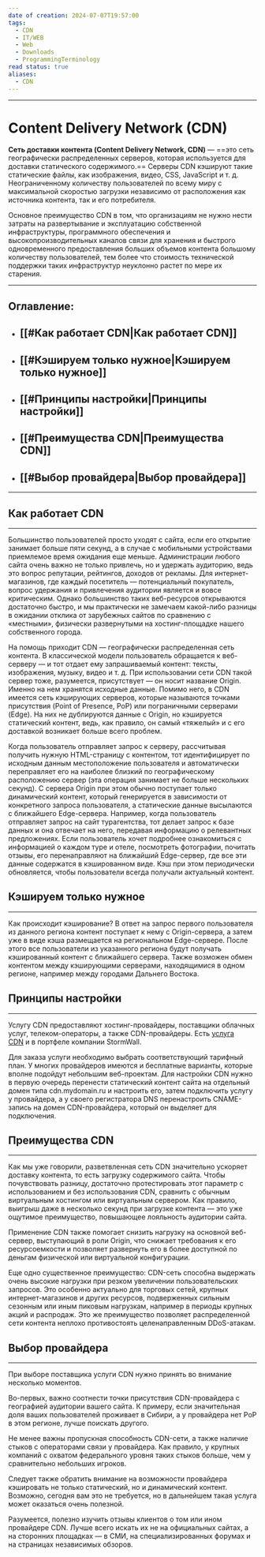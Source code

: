```yaml
---
date of creation: 2024-07-07T19:57:00
tags:
  - CDN
  - IT/WEB
  - Web
  - Downloads
  - ProgrammingTerminology
read status: true
aliases:
  - CDN
---
```

---
# Content Delivery Network (CDN)

**Сеть доставки контента (Content Delivery Network, CDN)** — ==это сеть географически распределенных серверов, которая используется для доставки статического содержимого.== Серверы CDN кэшируют такие статические файлы, как изображения, видео, CSS, JavaScript и т. д. Неограниченному количеству пользователей по всему миру с максимальной скоростью загрузки независимо от расположения как источника контента, так и его потребителя.

Основное преимущество CDN в том, что организациям не нужно нести затраты на развертывание и эксплуатацию собственной инфраструктуры, программного обеспечения и высокопроизводительных каналов связи для хранения и быстрого одновременного предоставления больших объемов контента большому количеству пользователей, тем более что стоимость технической поддержки таких инфраструктур неуклонно растет по мере их старения.

---
## Оглавление:

- ## [[#Как работает CDN|Как работает CDN]]
- ## [[#Кэшируем только нужное|Кэшируем только нужное]]
- ## [[#Принципы настройки|Принципы настройки]]
- ## [[#Преимущества CDN|Преимущества CDN]]
- ## [[#Выбор провайдера|Выбор провайдера]]


---

## Как работает CDN
---

Большинство пользователей просто уходят с сайта, если его открытие занимает больше пяти секунд, а в случае с мобильными устройствами приемлемое время ожидания еще меньше. Администрации любого сайта очень важно не только привлечь, но и удержать аудиторию, ведь это вопрос репутации, рейтингов, доходов от рекламы. Для интернет-магазинов, где каждый посетитель — потенциальный покупатель, вопрос удержания и привлечения аудитории является и вовсе критическим. Однако большинство таких веб-ресурсов открываются достаточно быстро, и мы практически не замечаем какой-либо разницы в ожидании отклика от зарубежных сайтов по сравнению с «местными», физически развернутыми на хостинг-площадке нашего собственного города.

На помощь приходит CDN — географически распределенная сеть контента. В классической модели пользователь обращается к веб-серверу — и тот отдает ему запрашиваемый контент: тексты, изображения, музыку, видео и т. д. При использовании сети CDN такой сервер тоже, разумеется, присутствует — он носит название Origin. Именно на нем хранятся исходные данные. Помимо него, в CDN имеется сеть кэширующих серверов, которые называются точками присутствия (Point of Presence, PoP) или пограничными серверами (Edge). На них не дублируются данные с Origin, но кэшируется статический контент, ведь, как правило, он самый «тяжелый» и с его доставкой возникает больше всего проблем.

Когда пользователь отправляет запрос к серверу, рассчитывая получить нужную HTML-страницу с контентом, тот идентифицирует по исходным данным местоположение пользователя и автоматически переправляет его на наиболее близкий по географическому расположению сервер (эта операция занимает не больше нескольких секунд). С сервера Origin при этом обычно поступает только динамический контент, который генерируется в зависимости от конкретного запроса пользователя, а статические данные высылаются с ближайшего Edge-сервера. Например, когда пользователь отправляет запрос на сайт турагентства, тот делает запрос к базе данных и она отвечает на него, передавая информацию о релевантных предложениях. Если пользователь хочет подробнее ознакомиться с информацией о каждом туре и отеле, посмотреть фотографии, почитать отзывы, его перенаправляют на ближайший Edge-сервер, где все эти данные содержатся в кэшированном виде. Кэш при этом периодически обновляется, чтобы пользователи всегда получали актуальный контент.


## Кэшируем только нужное
---

Как происходит кэширование? В ответ на запрос первого пользователя из данного региона контент поступает к нему с Origin-сервера, а затем уже в виде кэша размещается на региональном Edge-сервере. После этого все пользователи из указанного региона будут получать кэшированный контент с ближайшего сервера. Также возможен обмен контентом между кэширующими серверами, находящимися в одном регионе, например между городами Дальнего Востока.

## Принципы настройки
---

Услугу CDN предоставляют хостинг-провайдеры, поставщики облачных услуг, телеком-операторы, а также CDN-провайдеры. Есть [услуга CDN](https://stormwall.pro/cdn) и в портфеле компании StormWall.

Для заказа услуги необходимо выбрать соответствующий тарифный план. У многих провайдеров имеются и бесплатные варианты, которые вполне подойдут небольшим веб-проектам. Для настройки CDN нужно в первую очередь перенести статический контент сайта на отдельный домен типа cdn.mydomain.ru и настроить его, затем подключить услугу у провайдера, а у своего регистратора DNS перенастроить CNAME-запись на домен CDN-провайдера, который он выделяет для подключения.


## Преимущества CDN
---

Как мы уже говорили, разветвленная сеть CDN значительно ускоряет доставку контента, то есть загрузку содержимого сайта. Чтобы почувствовать разницу, достаточно протестировать этот параметр с использованием и без использования CDN, сравнить с обычным виртуальным хостингом или виртуальным сервером. Как правило, выигрыш даже в несколько секунд при загрузке контента — это уже ощутимое преимущество, повышающее лояльность аудитории сайта.

Применение CDN также помогает снизить нагрузку на основной веб-сервер, выступающий в роли Origin, что снижает требования к его ресурсоемкости и позволяет развернуть его в более доступной по деньгам физической или виртуальной конфигурации.

Еще одно существенное преимущество: CDN-сеть способна выдержать очень высокие нагрузки при резком увеличении пользовательских запросов. Это особенно актуально для торговых сетей, крупных интернет-магазинов и других ресурсов, подверженных сильным сезонным или иным пиковым нагрузкам, например в периоды крупных акций и распродаж. Это же преимущество позволяет распределенной сети контента неплохо противостоять целенаправленным DDoS-атакам.


## Выбор провайдера
---

При выборе поставщика услуги CDN нужно принять во внимание несколько моментов.

Во-первых, важно соотнести точки присутствия CDN-провайдера с географией аудитории вашего сайта. К примеру, если значительная доля ваших пользователей проживает в Сибири, а у провайдера нет PoP в этом регионе, лучше поискать другого.

Не менее важны пропускная способность CDN-сети, а также наличие стыков с операторами связи у провайдера. Как правило, у крупных компаний с охватом федерального уровня таких стыков больше, чем у сравнительно небольших игроков.

Следует также обратить внимание на возможности провайдера кэшировать не только статический, но и динамический контент. Возможно, сегодня вам это не требуется, но в дальнейшем такая услуга может оказаться очень полезной.

Разумеется, полезно изучить отзывы клиентов о том или ином провайдере CDN. Лучше всего искать их не на официальных сайтах, а на сторонних площадках — в СМИ, на специализированных форумах и на страницах независимых обзоров.